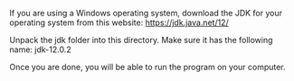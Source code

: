 If you are using a Windows operating system, download the JDK for your operating system from this website:
    https://jdk.java.net/12/

Unpack the jdk folder into this directory.
Make sure it has the following name:
    jdk-12.0.2

Once you are done, you will be able to run the program on your computer.